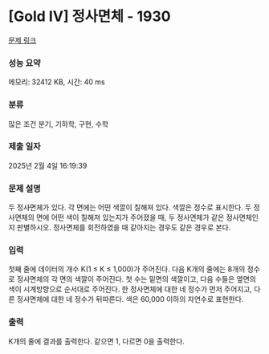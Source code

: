 # [Gold IV] 정사면체 - 1930 

[문제 링크](https://www.acmicpc.net/problem/1930) 

### 성능 요약

메모리: 32412 KB, 시간: 40 ms

### 분류

많은 조건 분기, 기하학, 구현, 수학

### 제출 일자

2025년 2월 4일 16:19:39

### 문제 설명

<p>두 정사면체가 있다. 각 면에는 어떤 색깔이 칠해져 있다. 색깔은 정수로 표시한다. 두 정사면체의 면에 어떤 색이 칠해져 있는지가 주어졌을 때, 두 정사면체가 같은 정사면체인지 판별하시오. 정사면체를 회전하였을 때 같아지는 경우도 같은 경우로 본다.</p>

### 입력 

 <p>첫째 줄에 데이터의 개수 K(1 ≤ K ≤ 1,000)가 주어진다. 다음 K개의 줄에는 8개의 정수로 정사면체의 각 면의 색깔이 주어진다. 첫 수는 밑면의 색깔이고, 다음 수들은 옆면의 색이 시계방향으로 순서대로 주어진다. 한 정사면체에 대한 네 정수가 먼저 주어지고, 다른 정사면체에 대한 네 정수가 뒤따른다. 색은 60,000 이하의 자연수로 표현한다.</p>

### 출력 

 <p>K개의 줄에 결과를 출력한다. 같으면 1, 다르면 0을 출력한다.</p>

